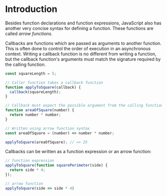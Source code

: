 # Introduction

Besides function declarations and function expressions, JavaScript
also has another very concise syntax for defining a function. These
functions are called _arrow functions_.

Callbacks are functions which are passed as arguments to another function.
This is often done to control the order of execution in an asynchronous
context. Writing a callback function is no different from writing
a function, but the callback function's arguments must match the
signature required by the calling function.

<!-- prettier-ignore-start -->
```javascript
const squareLength = 5;

// Caller function takes a callback function
function applyToSquare(callback) {
  callback(squareLength);
}

// Callback must expect the possible argument from the calling function
function areaOfSquare(number) {
  return number * number;
}

// Written using arrow function syntax
const areaOfSquare = (number) => number * number;

applyToSquare(areaOfSquare); // => 25
```
<!-- prettier-ignore-end -->

Callbacks can be written as a function expression or an arrow function:

<!-- prettier-ignore-start -->
```javascript
// function expression
applyToSquare(function squarePerimeter(side) {
  return side * 4;
});

// arrow function
applyToSquare(side => side * 4)
```
<!-- prettier-ignore-end -->
